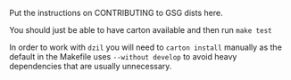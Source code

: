 Put the instructions on CONTRIBUTING to GSG dists here.

You should just be able to have carton available and then run `make test`

In order to work with `dzil` you will need to `carton install` manually
as the default in the Makefile uses `--without develop` to avoid heavy
dependencies that are usually unnecessary.

